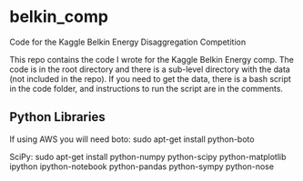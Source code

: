 belkin_comp
===========

Code for the Kaggle Belkin Energy Disaggregation Competition

This repo contains the code I wrote for the Kaggle Belkin Energy comp.  The code is in the root directory and there is a sub-level directory with the data (not included in the repo).  If you need to get the data, there is a bash script in the code folder, and instructions to run the script are in the comments.

Python Libraries
----------------
If using AWS you will need boto:
sudo apt-get install python-boto

SciPy:
sudo apt-get install python-numpy python-scipy python-matplotlib ipython ipython-notebook python-pandas python-sympy python-nose

